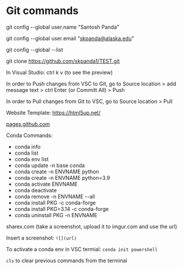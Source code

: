 # Git commands
git config --global user.name "Santosh Panda"

git config --global user.email "skpanda@alaska.edu"

git config --global --list

git clone https://github.com/skpanda1/TEST.git 

In Visual Studio: ctrl k v (to see the preview)

In order to Push changes from VSC to Git, go to Source location > add message text > ctrl Enter (or Committ All) > Push

In order to Pull changes from Git to VSC, go to Source location > Pull

Website Template: https://html5up.net/

[pages.github.com](https://pages.github.com/)

Conda Commands:
- conda info
- conda list
- conda env list
- conda update -n base conda
- conda create -n ENVNAME python
- conda create -n ENVNAME python=3.9
- conda activate ENVNAME
- conda deactivate
- conda remove -n ENVNAME --all
- conda install PKG -c conda-forge
- conda install PKG=3.14 -c conda-forge
- conda uninstall PKG -n ENVNAME

sharex.com (take a screenshot, upload it to imgur.com and use the url)

Insert a screenshot: `![](url)`[](url)

To activate a conda env in VSC termial: `conda init powershell`

`cls` to clear previous commands from the terminal

